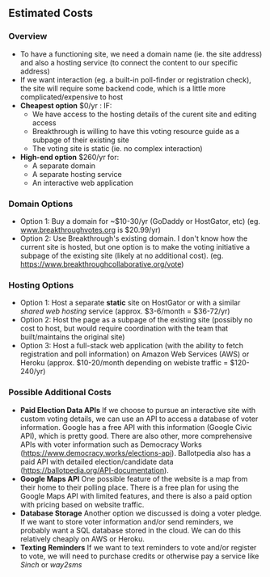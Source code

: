 ## Estimated Costs

### Overview
- To have a functioning site, we need a domain name (ie. the site address) and also a hosting service (to connect the content to our specific address)
- If we want interaction (eg. a built-in poll-finder or registration check), the site will require some backend code, which is a little more complicated/expensive to host
- **Cheapest option** $0/yr : IF:
  - We have access to the hosting details of the curent site and editing access
  - Breakthrough is willing to have this voting resource guide as a subpage of their existing site
  - The voting site is static (ie. no complex interaction)
- **High-end option** $260/yr for:
  - A separate domain
  - A separate hosting service 
  - An interactive web application

### Domain Options
- Option 1: Buy a domain for ~$10-30/yr (GoDaddy or HostGator, etc)
    (eg. www.breakthroughvotes.org is $20.99/yr)
- Option 2: Use Breakthrough's existing domain. I don't know how the current site is hosted, but one option is to make the voting initiative a subpage of the existing site (likely at no additional cost). 
    (eg. https://www.breakthroughcollaborative.org/vote)
    
### Hosting Options
- Option 1: Host a separate **static** site on HostGator or with a similar *shared web hosting* service (approx. $3-6/month = $36-72/yr)
- Option 2: Host the page as a subpage of the existing site (possibly no cost to host, but would require coordination with the team that built/maintains the original site)
- Option 3: Host a full-stack web application (with the ability to fetch registration and poll information) on Amazon Web Services (AWS) or Heroku (approx. $10-20/month depending on webiste traffic = $120-240/yr)

### Possible Additional Costs
- **Paid Election Data APIs** If we choose to pursue an interactive site with custom voting details, we can use an API to access a database of voter information. Google has a free API with this information (Google Civic API), which is pretty good. There are also other, more comprehensive APIs with voter information such as Democracy Works (https://www.democracy.works/elections-api). Ballotpedia also has a paid API with detailed election/candidate data (https://ballotpedia.org/API-documentation).
- **Google Maps API** One possible feature of the website is a map from their home to their polling place. There is a free plan for using the Google Maps API with limited features, and there is also a paid option with pricing based on website traffic.
- **Database Storage** Another option we discussed is doing a voter pledge. If we want to store voter information and/or send reminders, we probably want a SQL database stored in the cloud. We can do this relatively cheaply on AWS or Heroku.
- **Texting Reminders** If we want to text reminders to vote and/or register to vote, we will need to purchase credits or otherwise pay a service like *Sinch* or *way2sms* 
